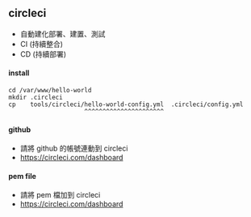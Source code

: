 ## circleci
- 自動建化部署、建置、測試
- CI (持續整合)
- CD (持續部署)

#### install
```
cd /var/www/hello-world
mkdir .circleci
cp    tools/circleci/hello-world-config.yml  .circleci/config.yml
                     ^^^^^^^^^^^^^^^^^^^^^^
```

#### github
- 請將 github 的帳號連動到 circleci
- https://circleci.com/dashboard

#### pem file
- 請將 pem 檔加到 circleci
- https://circleci.com/dashboard
